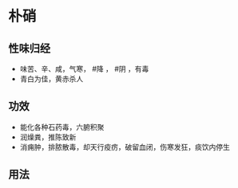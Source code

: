 # 朴硝
## 性味归经
- 味苦、辛、咸，气寒， #降 ， #阴 ，有毒
- 青白为佳，黄赤杀人
## 功效
- 能化各种石药毒，六腑积聚
- 润燥粪，推陈致新
- 消痈肿，排脓散毒，却天行疫疠，破留血闭，伤寒发狂，痰饮内停生 
## 用法